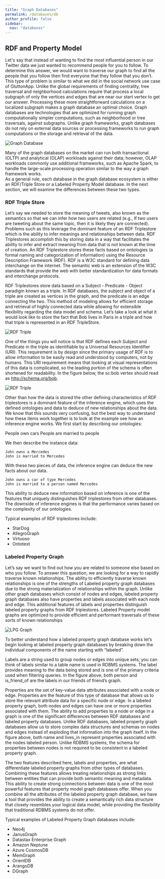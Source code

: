 ```yaml
---
title: "Graph Databases"
permalink: /databases/db
author_profile: false
sidebar:
  nav: "databases"
---
```

## RDF and Property Model
Let's say that instead of wanting to find the most influential person in our Twitter data we just wanted to recommend people for you to follow.  To determine this answer, we would want to traverse our graph to find all the people that you follow then find everyone that they follow that you don’t.  This type of problem is similar to what we did in the social network use case of GluttonApp.  Unlike the global requirements of finding centrality, tree traversal and neighborhood calculations require that process a local subgraph of only the vertices and edges that are near our start vertex to get our answer.  Processing these more straightforward calculations on a localized subgraph makes a graph database an optimal choice.
Graph databases are technologies that are optimized for running graph computationally simpler computations, such as neighborhood or tree traversals, against subgraphs.  Unlike graph frameworks, graph databases do not rely on external data sources or processing frameworks to run graph computations or the storage and retrieval of the data.  

![Graph Database](/assets/images/pages/databases/database.png)

Many of the graph databases on the market can run both transactional (OLTP) and analytical (OLAP) workloads against their data; however, OLAP workloads commonly use additional frameworks, such as Apache Spark, to handle the large-scale processing operation similar to the way a graph framework works.   
As a general rule, each database in the graph database ecosystem is either an RDF/Triple Store or a Labeled Property Model database.  In the next section, we will examine the differences between these two types.

### RDF Triple Store

Let’s say we needed to store the meaning of tweets, also known as the semantics so that we can infer how two users are related (e.g., If two users are tweeting about the same topic, then it is likely they are connected).  Problems such as this leverage the dominant feature of an RDF Triplestore which is the ability to infer meanings and relationships between data.  RDF Triplestores accomplish this by storing data in a way that facilitates the ability to infer and extract meaning from data that is not known at the time of creation.   An RDF Triplestore stores these facts based on ontologies (a formal naming and categorization of information) using the Resource Description Framework (RDF).  RDF is a W3C standard for defining data interchange on the internet. The semantic web is an extension of the W3C standards that provide the web with better standardization for data formats and interchange protocols.  

RDF Triplestores store data based on a Subject - Predicate - Object paradigm known as a triple.  In RDF databases, the subject and object of a triple are created as vertices in the graph, and the predicate is an edge connecting the two.  This method of modeling allows for efficient storage and retrieval of highly connected data while allowing for extensible flexibility regarding the data model and schema.  Let’s take a look at what it would look like to store the fact that Bob lives in Paris in a triple and how that triple is represented in an RDF TripleStore.

![RDF Triple](/assets/images/pages/databases/triple_example.png)

One of the things you will notice is that RDF defines each Subject and Predicate in the triple as identifiable by a Universal Resources Identifier (URI).  This requirement is by design since the primary usage of RDF is to allow information to be easily read and understood by computers, not by humans.  This URI requirement means that looking at visual representations of this data is complicated, so the leading portion of the schema is often shortened for readability.  In the figure below, the sc:bob vertex should read as http://schema.org/bob.


![RDF Triple](/assets/images/pages/databases/foff_triple.png)

Other than how the data is stored the other defining characteristics of RDF triplestores is a dominant feature of the inference engine, which uses the defined ontologies and data to deduce of new relationships about the data. We know that this sounds very confusing, but the best way to understand how these items work together is to look at the example see how an inference engine works.  We first start by describing our ontologies:

People own cars
People are married to people

We then describe the instance data:

	John owns a Mercedes
	John is married to Mercedes

With these two pieces of data, the inference engine can deduce the new facts about our data.

	John owns a car of type Mercedes
	John is married to a person named Mercedes

This ability to deduce new information based on inference is one of the features that uniquely distinguishes RDF triplestores from other databases.  The downside of inference engines is that the performance varies based on the complexity of our ontologies.   

Typical examples of RDF triplestores include:
*	StarDog 
*	AllegroGraph 
*	Virtuoso 
*	Ontotext 


### Labeled Property Graph 

Let’s say we want to find out how you are related to someone else based on who you follow.  To answer this question, we are looking for a way to rapidly traverse known relationships.  The ability to efficiently traverse known relationships is one of the strengths of Labeled property graph databases due to the strong materialization of relationships within the graph. Unlike other graph databases which consist of nodes and edges, labeled property graph databases also have properties and labels associated with each node and edge.  This additional features of labels and properties distinguish labeled property graphs from RDF triplestores.  Labeled Property model graphs are optimized to provide efficient and performant traversals of these sorts of known relationships

![LPG Graph](/assets/images/pages/databases/lpg_friends.png)

To better understand how a labeled property graph database works let’s begin looking at labeled property graph databases by breaking down the individual components of the name starting with “labeled”.  

Labels are a string used to group nodes or edges into unique sets; you can think of labels similar to a table name is used in RDBMS systems.  The label provides meaning to the data being stored and is one of the primary criteria used when filtering queries.  In the figure above, both person and is_friend_of are the labels in our friends of friend’s graph. 

Properties are the set of key-value data attributes associated with a node or edge.  Properties are the feature of this type of database that allows us to store the relevant attribute data for a specific node or edge.  In a labeled property graph, both nodes and edges can have one or more properties associated with them.  The ability to add properties to a node or edge in a graph is one of the significant differences between RDF databases and labeled property databases.  Unlike RDF databases, labeled property graph databases allow us to store complex data structures and schemas on nodes and edges instead of exploding that information into the graph itself.  In the figure above, both name and lives_in represent properties associated with the nodes labeled person.  Unlike RDBMS systems, the schema for properties between nodes is not required to be consistent in a labeled property graph.

The two features described here, labels and properties, are what differentiate labeled property graphs from other types of databases.  Combining these features allows treating relationships as strong links between entities that can provide both semantic meaning and metadata.  This ability to create strong connections between data is one of the most powerful features that property model graph databases offer.  When you combine all the attributes of the labeled property graph database, we have a tool that provides the ability to create a semantically rich data structure that closely resembles your logical data model, while providing the flexibility that traditional RDBMS systems do not offer. 

Typical examples of Labeled Property Graph databases include:
*	Neo4j 
*	JanusGraph 
*	Datastax Enterprise Graph  
*	Amazon Neptune 
*	Azure CosmosDB 
*	MemGraph 
*	OrientDB 
*	ArangoDB 
*	DGraph 
